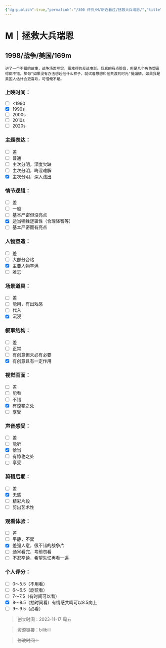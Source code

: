 ```yaml
---
{"dg-publish":true,"permalink":"/300 评价/M/新近看过/拯救大兵瑞恩/","title":"拯救大兵瑞恩","tags":["M","战争"],"created":"2023-11-17T12:52:56.000+08:00","updated":"2024-01-12T12:02:41.773+08:00"}
---
```



# M｜拯救大兵瑞恩
## 1998/战争/美国/169m
	讲了一个不错的故事，战争场面写实，很难得的反战电影。我真的有点脸盲，但是几个角色塑造得都不错。那句"如果没有办法想起他什么样子，就试着想想和他共渡的时光"挺煽情。如果我是美国人估计会更喜欢，可惜俺不是。
### 上映时间：
- [ ] <1990
- [x] 1990s
- [ ] 2000s
- [ ] 2010s
- [ ] 2020s
### 主题表达：
- [ ] 差
- [ ] 普通
- [ ] 主次分明，深度欠缺
- [ ] 主次分明，晦涩难解
- [x] 主次分明，深入浅出
### 情节逻辑：
- [ ] 差
- [ ] 一般
- [ ] 基本严密但没亮点
- [x] 适当牺牲逻辑性（合理降智等）
- [ ] 基本严密而有亮点
### 人物塑造：
- [ ] 差
- [ ] 大部分合格
- [x] 主要人物丰满
- [ ] 难忘
### 场景道具：
- [ ] 差
- [ ] 能用，有出戏感
- [ ] 代入
- [x] 沉浸
### 叙事结构：
- [ ] 差
- [ ] 正常
- [ ] 有创意但未必有必要
- [x] 有创意且有一定作用
### 视觉画面：
- [ ] 差
- [ ] 能看
- [ ] 不错
- [x] 有惊艳之处
- [ ] 享受
### 声音感受：
- [ ] 差
- [ ] 能听
- [x] 恰当
- [ ] 有惊艳之处
- [ ] 享受
### 剪辑后期：
- [ ] 差
- [x] 无感
- [ ] 精彩片段
- [ ] 剪出艺术性
### 观看体验：
- [ ] 差
- [ ] 平静，不累
- [x] 差强人意，很不错的战争片
- [ ] 通宵看完，考前勿看
- [ ] 不忍卒读，希望失忆再看一遍
### 个人评分：
- [ ] 0～5.5（不用看）
- [ ] 6～6.5（剧荒看）
- [ ] 7～7.5（有时间可以看）
- [x] 8～8.5（抽时间看）有情感共鸣可以8.5向上
- [ ] 9～9.5（必看）

>创立时间：2023-11-17 周五

>资源链接：bilibili

>~~修改时间：~~



